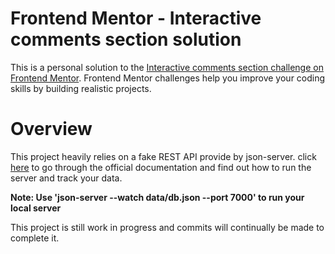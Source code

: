 # Frontend Mentor - Interactive comments section solution

This is a personal solution to the [Interactive comments section challenge on Frontend Mentor](https://www.frontendmentor.io/challenges/interactive-comments-section-iG1RugEG9). Frontend Mentor challenges help you improve your coding skills by building realistic projects.

# Overview

This project heavily relies on a fake REST API provide by json-server. click [here](https://www.npmjs.com/package/json-server) to go through the official documentation and find out how to run the server and track your data.

**Note: Use 'json-server --watch data/db.json --port 7000' to run your local server**

This project is still work in progress and commits will continually be made to complete it.
